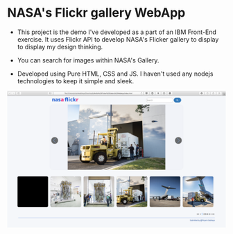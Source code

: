 # NASA's Flickr gallery WebApp

- This project is the demo I've developed as a part of an IBM Front-End exercise.
It uses Flickr API to develop NASA's Flicker gallery to display to display my design thinking.
- You can search for images within NASA's Gallery.

- Developed using Pure HTML, CSS and JS. I haven't used any nodejs technologies to keep it simple and sleek.

![Screenshot](assets/images/Screenshot.png)